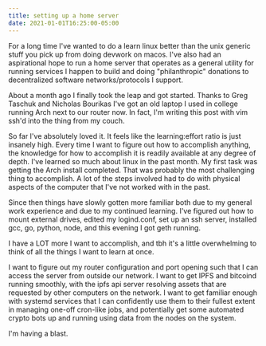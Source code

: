 ```yaml
---
title: setting up a home server
date: 2021-01-01T16:25:00-05:00
---
```


For a long time I've wanted to do a learn linux better than the unix generic stuff you pick up from doing devwork on macos. I've also had an aspirational hope to run a home server that operates as a general utility for running services I happen to build and doing "philanthropic" donations to decentralized software networks/protocols I support.

About a month ago I finally took the leap and got started. Thanks to Greg Taschuk and Nicholas Bourikas I've got an old laptop I used in college running Arch next to our router now. In fact, I'm writing this post with vim ssh'd into the thing from my couch.

So far I've absolutely loved it. It feels like the learning:effort ratio is just insanely high. Every time I want to figure out how to accomplish anything, the knowledge for how to accomplish it is readily available at any degree of depth. I've learned so much about linux in the past month. My first task was getting the Arch install completed. That was probably the most challenging thing to accomplish. A lot of the steps involved had to do with physical aspects of the computer that I've not worked with in the past.

Since then things have slowly gotten more familiar both due to my general work experience and due to my continued learning. I've figured out how to mount external drives, edited my logind.conf, set up an ssh server, installed gcc, go, python, node, and this evening I got geth running.

I have a LOT more I want to accomplish, and tbh it's a little overwhelming to think of all the things I want to learn at once.

I want to figure out my router configuration and port opening such that I can access the server from outside our network. I want to get IPFS and bitcoind running smoothly, with the ipfs api server resolving assets that are requested by other computers on the network. I want to get familiar enough with systemd services that I can confidently use them to their fullest extent in managing one-off cron-like jobs, and potentially get some automated crypto bots up and running using data from the nodes on the system.

I'm having a blast.
